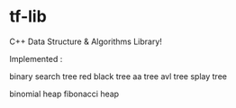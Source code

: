 tf-lib
======

C++ Data Structure & Algorithms Library! 
 
Implemented : 

binary search tree
red black tree
aa tree
avl tree
splay tree

binomial heap
fibonacci heap
